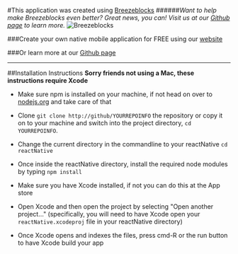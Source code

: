#This application was created using [Breezeblocks](http://www.breezeblocks.io)
######*Want to help make Breezeblocks even better?  Great news, you can!  Visit us at our [Github page](https://github.com/christianevans214/DrandAndDrop) to learn more.*
<img src="http://i.imgur.com/Mx6Glyv.png" title="BreezeBlocks" alt="Breezeblocks">

###Create your own native mobile application for FREE using our [website](http://www.breezeblocks.io)

###Or learn more at our [Github page](https://github.com/christianevans214/DrandAndDrop)

---

##Installation Instructions
**Sorry friends not using a Mac, these instructions require Xcode**
- Make sure npm is installed on your machine, if not head on over to <a href="https://nodejs.org/download/">nodejs.org</a> and take care of that
- Clone `git clone http://github/YOURREPOINFO` the repository or copy it on to your machine and switch into the project directory, `cd YOURREPOINFO`.
- Change the current directory in the commandline to your reactNative `cd reactNative`
- Once inside the reactNative directory, install the required node modules by typing `npm install`

- Make sure you have Xcode installed, if not you can do this at the App store
- Open Xcode and then open the project by selecting "Open another project..." (specifically, you will need to have Xcode open your `reactNative.xcodeproj` file in your reactNative directory)
- Once Xcode opens and indexes the files, press cmd-R or the run button to have Xcode build your app


